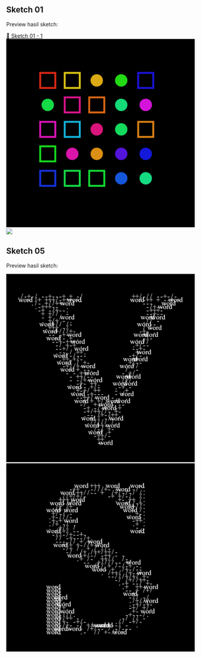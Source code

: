 ## Sketch 01

Preview hasil sketch:

[🎥 Sketch 01 - 1](sketches/output/01/2025.09.10-00.41.35.mp4)
![Sketch 05 - 2](sketches/output/01/2025.09.09-21.06.59.png)
[<img src="sketches/output/01/thumbnail.png" width="300">](sketches/output/01/2025.09.09-21.06.58.png)



## Sketch 05

Preview hasil sketch:

![Sketch 05 - 1](sketches/output/05/2025.09.12-11.52.56.png)
![Sketch 05 - 3](sketches/output/05/2025.09.12-11.52.50.png)